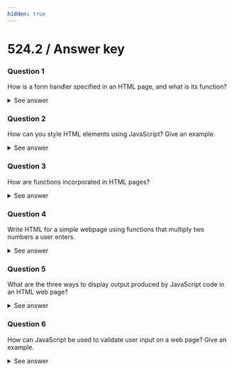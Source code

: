 ```yaml
---
hidden: true
---
```


# 524.2 / Answer key

### Question 1

How is a form handler specified in an HTML page, and what is its function?

<details>

<summary>See answer</summary>

A form handler is a server-side script or endpoint that processes form submissions. It is specified in an HTML page using the element’s action and method attributes.

```html
<form action="submit-form.php" method="post">
    <label for="name">Name:</label>
    <input type="text" id="name" name="name">
    <input type="submit" value="Submit">
</form>
```

</details>

### Question 2

How can you style HTML elements using JavaScript? Give an example.

<details>

<summary>See answer</summary>

HTML elements can be styled using JavaScript by modifying their .style property. This allows dynamic styling changes based on user interaction.

```javascript
document.getElementById("myDiv").style.color = "blue";
document.getElementById("myDiv").style.fontSize = "20px";
```

This changes the text colour to blue and increases the font size of an element with `id="myDiv"`.

</details>

### Question 3&#x20;

How are functions incorporated in HTML pages?&#x20;

<details>

<summary>See answer</summary>

Functions are incorporated into HTML pages using JavaScript, either inline, embedded within a tag or linked from an external file. Linking to an external file (last example) keeps JavaScript separate from HTML, improving maintainability.

{% code title="inline" %}
```javascript
<button onclick="alert('Button Clicked!')">Click Me</button>
```
{% endcode %}

{% code title="embedded" %}
```javascript
<script>
    function greetUser() {
        alert("Welcome to the website!");
    }
</script>
<button onclick="greetUser()">Click Me</button>
```
{% endcode %}

{% code title="external" %}
```javascript
<script src="script.js"></script>
```
{% endcode %}

</details>

### Question 4&#x20;

Write HTML for a simple webpage using functions that multiply two numbers a user enters.

<details>

<summary>See answer</summary>

```html
<!DOCTYPE html>
<html lang="en">
<head>
    <meta charset="UTF-8">
    <meta name="viewport" content="width=device-width, initial-scale=1.0">
    <title>Multiply Two Numbers</title>
</head>
<body>
    <h2>Multiplication Calculator</h2>
    <label for="num1">Enter first number:</label>
    <input type="number" id="num1">
    <label for="num2">Enter second number:</label>
    <input type="number" id="num2">
    <button onclick="multiplyNumbers()">Multiply</button>
    <p id="result"></p>

    <script>
        function multiplyNumbers() {
            let num1 = parseFloat(document.getElementById("num1").value);
            let num2 = parseFloat(document.getElementById("num2").value);
            let result = num1 * num2;
            document.getElementById("result").textContent = "Result: " + result;
        }
    </script>
</body>
</html>
```

</details>

### Question  5

What are the three ways to display output produced by JavaScript code in an HTML web page?

<details>

<summary>See answer</summary>

There are three ways to display output produced by JavaScript in an HTML web page:

1. Using `innerHTML` to modify page content dynamically

```javascript
 document.getElementById("output").innerHTML = "Hello, World!";
```

2. Using `console.log()` to print out to the browser console

```javascript
console.log("Debugging Message");
```

3. Using `alert()` to show a popup message

```javascript
alert("This is an alert message!");
```

Each method is useful for different scenarios, such as debugging, user notifications, or updating webpage content.

</details>

### Question 6&#x20;

How can JavaScript be used to validate user input on a web page? Give an example.

<details>

<summary>See answer</summary>

JavaScript validates user input by checking data before submitting it to a server. This prevents incorrect, incomplete, or malicious data from being processed. In this example, JavaScript checks if a form field is empty.

```javascript
<form onsubmit="return validateForm()">
    <label for="email">Email:</label>
    <input type="text" id="email">
    <input type="submit" value="Submit">
</form>

<script>
    function validateForm() {
        let email = document.getElementById("email").value;
        if (email === "") {
            alert("Email field cannot be empty!");
            return false;
        }
        return true;
    }
</script>
```

If the user submits the form without entering an email, an alert will appear, and the form will not be submitted. This prevents the submission of incomplete data.

</details>

